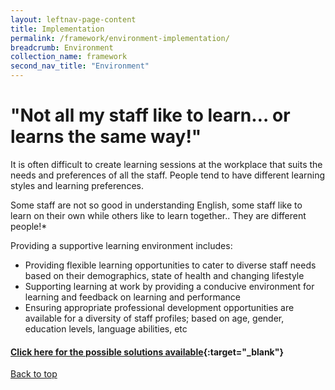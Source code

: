 ```yaml
---
layout: leftnav-page-content
title: Implementation
permalink: /framework/environment-implementation/
breadcrumb: Environment
collection_name: framework
second_nav_title: "Environment"
---
```



# **"Not all my staff like to learn… or learns the same way!"**

		
It is often difficult to create learning sessions at the workplace that suits the needs and preferences of all the staff. People tend to have different learning styles and learning preferences.

Some staff are not so good in understanding English, some staff like to learn on their own while others like to learn together.. They are different people!* 


Providing a supportive learning environment includes: 

- Providing flexible learning opportunities to cater to diverse staff needs based on their demographics, state of health and changing lifestyle
- Supporting learning at work by providing a conducive environment for learning and feedback on learning and performance 
- Ensuring appropriate professional development opportunities are available for a diversity of staff profiles; based on age, gender, education levels, language abilities, etc 



#### [Click here for the possible solutions available](https://nyp-wpl-staging.netlify.com/framework/environment-support/){:target="_blank"}

[Back to top](#top)
